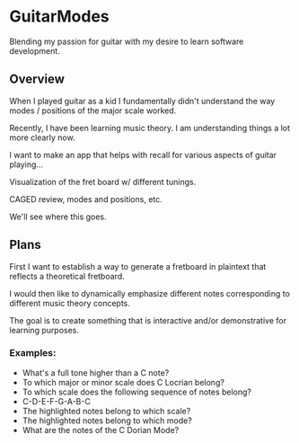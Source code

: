 # GuitarModes
Blending my passion for guitar with my desire to learn software development.

## Overview
When I played guitar as a kid I fundamentally didn't understand the way modes / positions of the major scale worked.

Recently, I have been learning music theory. I am understanding things a lot more clearly now.

I want to make an app that helps with recall for various aspects of guitar playing...

Visualization of the fret board w/ different tunings.

CAGED review, modes and positions, etc.

We'll see where this goes.

## Plans
First I want to establish a way to generate a fretboard in plaintext that reflects a theoretical fretboard.

I would then like to dynamically emphasize different notes corresponding to different music theory concepts.

The goal is to create something that is interactive and/or demonstrative for learning purposes.

### Examples:
* What's a full tone higher than a C note?
* To which major or minor scale does C Locrian belong?
* To which scale does the following sequence of notes belong? 
 * C-D-E-F-G-A-B-C
* The highlighted notes belong to which scale?
* The highlighted notes belong to which mode?
* What are the notes of the C Dorian Mode?
